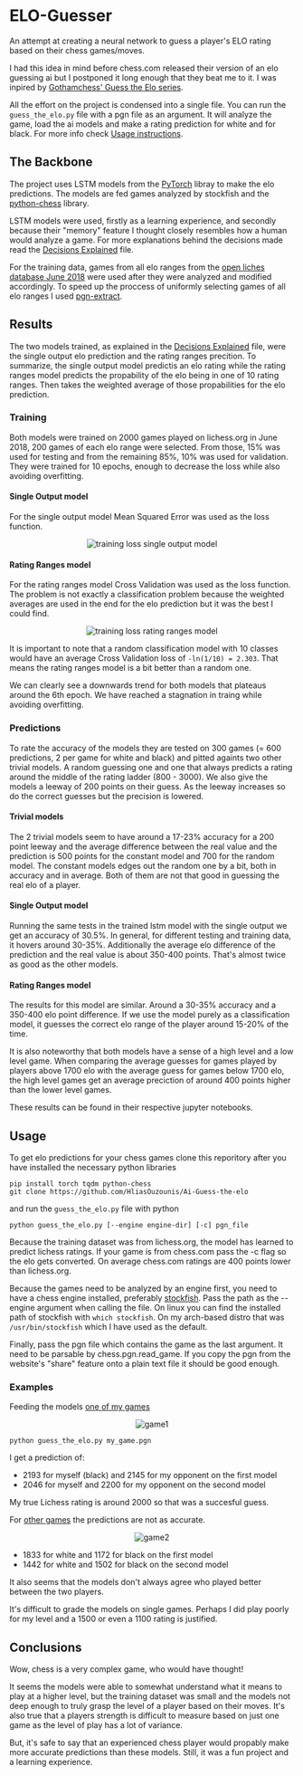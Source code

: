 # ELO-Guesser
An attempt at creating a neural network to guess a player's ELO rating based on their chess games/moves.

I had this idea in mind before chess.com released their version of an elo guessing ai but I postponed it long enough that they beat me to it. I was inpired by [Gothamchess' Guess the Elo series](https://www.youtube.com/watch?v=0baCL9wwJTA&list=PLBRObSmbZluRiGDWMKtOTJiLy3q0zIfd7).

All the effort on the project is condensed into a single file. You can run the `guess_the_elo.py` file with a pgn file as an argument. It will analyze the game, load the ai models and make a rating prediction for white and for black. For more info check [Usage instructions](#Usage).

## The Backbone
The project uses LSTM models from the [PyTorch](https://pytorch.org) libray to make the elo predictions. The models are fed games analyzed by stockfish and the [python-chess](https://python-chess.readthedocs.io/en/latest/#) library.

LSTM models were used, firstly as a learning experience, and secondly because their "memory" feature I thought closely resembles how a human would analyze a game. For more explanations behind the decisions made read the [Decisions Explained](models/Decisions_explained.md) file. 

For the training data, games from all elo ranges from the [open liches database June 2018](https://database.lichess.org/) were used after they were analyzed and modified accordingly. To speed up the proccess of uniformly selecting games of all elo ranges I used [pgn-extract](https://www.cs.kent.ac.uk/people/staff/djb/pgn-extract/).

## Results
The two models trained, as explained in the [Decisions Explained](models/Decisions_explained.md) file, were the single output elo prediction and the rating ranges precition. To summarize, the single output model predictis an elo rating while the rating ranges model predicts the propability of the elo being in one of 10 rating ranges. Then takes the weighted average of those propabilities for the elo prediction.  
### Training
Both models were trained on 2000 games played on lichess.org in June 2018, 200 games of each elo range were selected. From those, 15% was used for testing and from the remaining 85%, 10% was used for validation. They were trained for 10 epochs, enough to decrease the loss while also avoiding overfitting.
#### Single Output model
For the single output model Mean Squared Error was used as the loss function.

<p align="center">
  <img src="models/loss_plots/singe_output_model.png" alt="training loss single output model">
</p>

#### Rating Ranges model
For the rating ranges model Cross Validation was used as the loss function. The problem is not exactly a classification problem because the weighted averages are used in the end for the elo prediction but it was the best I could find.


<p align="center">
  <img src="models/loss_plots/rating_ranges_model.png" alt="training loss rating ranges model">
</p>


It is important to note that a random classification model with 10 classes would have an average Cross Validation loss of `-ln(1/10) = 2.303`. That means the rating ranges model is a bit better than a random one.


We can clearly see a downwards trend for both models that plateaus around the 6th epoch. We have reached a stagnation in traing while avoiding overfitting.


### Predictions


To rate the accuracy of the models they are tested on 300 games (= 600 predictions, 2 per game for white and black) and pitted againts two other trivial models. A random guessing one and one that always predicts a rating around the middle of the rating ladder (800 - 3000). We also give the models a leeway of 200 points on their guess. As the leeway increases so do the correct guesses but the precision is lowered.


#### Trivial models


The 2 trivial models seem to have around a 17-23% accuracy for a 200 point leeway and the average difference between the real value and the prediction is 500 points for the constant model and 700 for the random model. The constant models edges out the random one by a bit, both in accuracy and in average. Both of them are not that good in guessing the real elo of a player.


#### Single Output model


Running the same tests in the trained lstm model with the single output we get an accuracy of 30.5%. In general, for different testing and training data, it hovers around 30-35%. Additionally the average elo difference of the prediction and the real value is about 350-400 points. That's almost twice as good as the other models.


#### Rating Ranges model


The results for this model are similar. Around a 30-35% accuracy and a 350-400 elo point difference. If we use the model purely as a classification model, it guesses the correct elo range of the player around 15-20% of the time.

It is also noteworthy that both models have a sense of a high level and a low level game. When comparing the average guesses for games played by players above 1700 elo with the average guess for games below 1700 elo, the high level games get an average preciction of around 400 points higher than the lower level games. 

These results can be found in their respective jupyter notebooks.


## Usage
To get elo predictions for your chess games clone this reporitory after you have installed the necessary python libraries
```
pip install torch tqdm python-chess
git clone https://github.com/HliasOuzounis/Ai-Guess-the-elo
```
and run the `guess_the_elo.py` file with python
```
python guess_the_elo.py [--engine engine-dir] [-c] pgn_file
```

Because the training dataset was from lichess.org, the model has learned to predict lichess ratings. If your game is from chess.com pass the -c flag so the elo gets converted. On average chess.com ratings are 400 points lower than lichess.org.


Because the games need to be analyzed by an engine first, you need to have a chess engine installed, preferably [stockfish](https://stockfishchess.org/download/). Pass the path as the --engine argument when calling the file. On linux you can find the installed path of stockfish with `which stockfish`. On my arch-based distro that was `/usr/bin/stockfish` which I have used as the default.


Finally, pass the pgn file which contains the game as the last argument. It need to be parsable by chess.pgn.read_game.
If you copy the pgn from the website's "share" feature onto a plain text file it should be good enough.

### Examples

Feeding the models [one of my games](https://lichess.org/bNLqqjHP/black#0)
<p align="center">
  <img src="datasets/my_game1.png" alt="game1">
</p>

```
python guess_the_elo.py my_game.pgn
```
I get a prediction of: 
- 2193 for myself (black) and 2145 for my opponent on the first model
- 2046 for myself and 2200 for my opponent on the second model


My true Lichess rating is around 2000 so that was a succesful guess.

For [other games](https://lichess.org/BoxuoUjy/black#0) the predictions are not as accurate.
<p align="center">
  <img src="datasets/my_game2.png" alt="game2">
</p>

- 1833 for white and 1172 for black on the first model
- 1442 for white and 1502 for black on the second model


It also seems that the models don't always agree who played better between the two players.

It's difficult to grade the models on single games. Perhaps I did play poorly for my level and a 1500 or even a 1100 rating is justified.

## Conclusions
Wow, chess is a very complex game, who would have thought! 

It seems the models were able to somewhat understand what it means to play at a higher level, but the training dataset was small and the models not deep enough to truly grasp the level of a player based on their moves. It's also true that a players strength is difficult to measure based on just one game as the level of play has a lot of variance. 

But, it's safe to say that an experienced chess player would propably make more accurate predictions than these models. Still, it was a fun project and a learning experience.